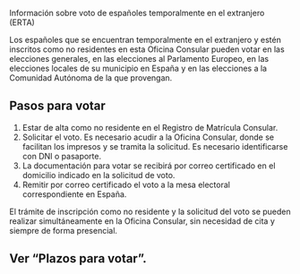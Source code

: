  Información sobre voto de españoles temporalmente en el extranjero (ERTA)

  Los españoles que se encuentran temporalmente en el extranjero y estén inscritos como no residentes en esta Oficina Consular pueden votar en las elecciones generales, en las elecciones al Parlamento Europeo, en las elecciones locales de su municipio en España y en las elecciones a la Comunidad Autónoma de la que provengan.

 Pasos para votar
----------------

 1. Estar de alta como no residente en el Registro de Matrícula Consular.
2. Solicitar el voto. Es necesario acudir a la Oficina Consular, donde se facilitan los impresos y se tramita la solicitud. Es necesario identificarse con DNI o pasaporte.
3. La documentación para votar se recibirá por correo certificado en el domicilio indicado en la solicitud de voto.
4. Remitir por correo certificado el voto a la mesa electoral correspondiente en España.

 El trámite de inscripción como no residente y la solicitud del voto se pueden realizar simultáneamente en la Oficina Consular, sin necesidad de cita y siempre de forma presencial.

 Ver “Plazos para votar”.
------------------------

  